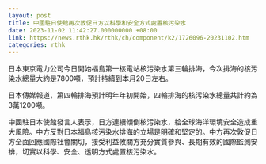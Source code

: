 ```yaml
---
layout: post
title: 中國駐日使館再次敦促日方以科學和安全方式處置核污染水
date: 2023-11-02 11:42:27.000000000 +08:00
link: https://news.rthk.hk/rthk/ch/component/k2/1726096-20231102.htm
categories: rthk
---
```


日本東京電力公司今日開始福島第一核電站核污染水第三輪排海，今次排海的核污染水總量大約是7800噸，預計持續到本月20日左右。

日本傳媒報道，第四輪排海預計明年年初開始，四輪排海的核污染水總量共計約為3萬1200噸。

中國駐日本使館發言人表示，日方連續傾倒核污染水，給全球海洋環境安全造成重大風險。中方反對日本福島核污染水排海的立場是明確和堅定的。中方再次敦促日方全面回應國際社會關切，接受利益攸關方充分實質參與、長期有效的國際監測安排，切實以科學、安全、透明方式處置核污染水。
